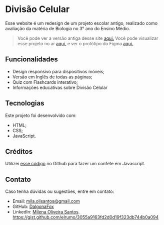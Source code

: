 # Divisão Celular
Esse website é um redesign de um projeto escolar antigo, realizado como avaliação da matéria de Biologia no 3° ano do Ensino Médio.
> Você pode ver a versão antiga desse site [aqui.](https://dalgonafox.github.io/SENAI/projetos/divisaocelular/index.html)
> Você pode visualizar esse projeto no ar [aqui,](https://dalgonafox.github.io/websites/redesign/divisaocelular/index.html) e ver o protótipo do Figma [aqui.](https://www.figma.com/design/oA9Kb0sMPynid5efvwsTjU/Mitose-e-Meiose?node-id=0-1&t=qUlKC6PlN7Qppwym-1)

## Funcionalidades
- Design responsivo para dispositivos móveis;
- Versão em Inglês de todas as páginas;
- Quiz com Flashcards interativo;
- Informações educativas sobre Divisão Celular

## Tecnologias
Este projeto foi desenvolvido com:
- HTML;
- CSS;
- JavaScript.

## Créditos
Utilizei [esse código](https://gist.github.com/elrumo/3055a9163fd2d0d19f323db744b0a094) no Github para fazer um confete em Javascript.

## Contato
Caso tenha dúvidas ou sugestões, entre em contato:
- Email: mila.olisantos@gmail.com
- GitHub: [DalgonaFox](https://github.com/DalgonaFox)
- LinkedIn: [Milena Oliveira Santos](https://www.linkedin.com/in/milena-oliveira-santos-432611278/).
https://gist.github.com/elrumo/3055a9163fd2d0d19f323db744b0a094